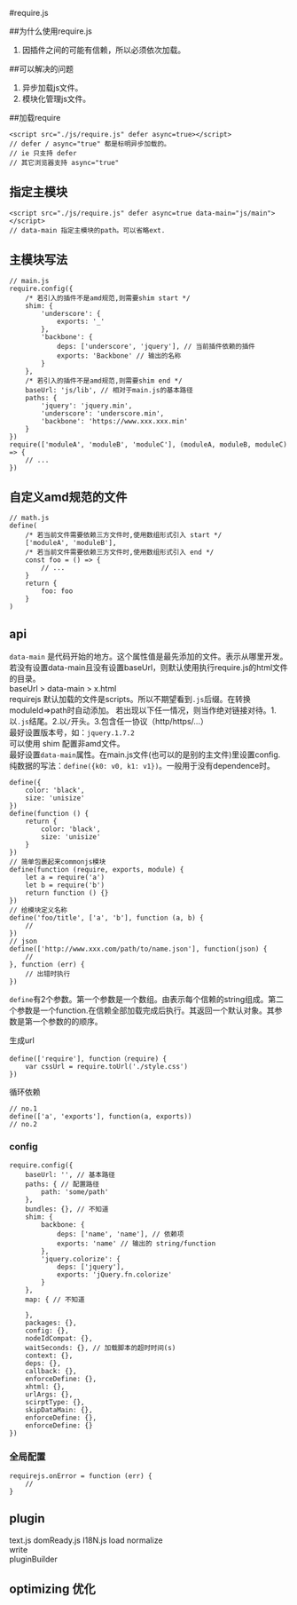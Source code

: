 #require.js

##为什么使用require.js

1. 因插件之间的可能有信赖，所以必须依次加载。  

##可以解决的问题

1. 异步加载js文件。  
2. 模块化管理js文件。  

##加载require

    <script src="./js/require.js" defer async=true></script>
    // defer / async="true" 都是标明异步加载的。
    // ie 只支持 defer
    // 其它浏览器支持 async="true"

## 指定主模块

    <script src="./js/require.js" defer async=true data-main="js/main"></script>
    // data-main 指定主模块的path。可以省略ext.  

## 主模块写法

    // main.js
    require.config({
        /* 若引入的插件不是amd规范,则需要shim start */
        shim: {
            'underscore': {
                exports: '_'
            },
            'backbone': {
                deps: ['underscore', 'jquery'], // 当前插件依赖的插件
                exports: 'Backbone' // 输出的名称
            }
        },
        /* 若引入的插件不是amd规范,则需要shim end */
        baseUrl: 'js/lib', // 相对于main.js的基本路径
        paths: {
            'jquery': 'jquery.min',
            'underscore': 'underscore.min',
            'backbone': 'https://www.xxx.xxx.min'
        }
    })
    require(['moduleA', 'moduleB', 'moduleC'], (moduleA, moduleB, moduleC) => {
        // ...
    })

## 自定义amd规范的文件

    // math.js
    define(
        /* 若当前文件需要依赖三方文件时,使用数组形式引入 start */
        ['moduleA', 'moduleB'],
        /* 若当前文件需要依赖三方文件时,使用数组形式引入 end */
        const foo = () => {
            // ...
        }
        return {
            foo: foo
        }
    )

## api

`data-main` 是代码开始的地方。这个属性值是最先添加的文件。表示从哪里开发。  
若没有设置data-main且没有设置baseUrl，则默认使用执行require.js的html文件的目录。  
baseUrl > data-main > x.html  
requirejs 默认加载的文件是scripts。所以不期望看到`.js`后缀。在转换moduleId=>path时自动添加。
若出现以下任一情况，则当作绝对链接对待。1. 以`.js`结尾。2.以`/`开头。3.包含任一协议（http/https/...）  
最好设置版本号，如：`jquery.1.7.2`  
可以使用 shim 配置非amd文件。  
最好设置`data-main`属性。在main.js文件(也可以的是别的主文件)里设置config.  
纯数据的写法：`define({k0: v0, k1: v1})`。一般用于没有dependence时。  

    define({
        color: 'black',
        size: 'unisize'
    })
    define(function () {
        return {
            color: 'black',
            size: 'unisize'
        }
    })
    // 简单包裹起来commonjs模块
    define(function (require, exports, module) {
        let a = require('a')
        let b = require('b')
        return function () {}
    })
    // 给模块定义名称
    define('foo/title', ['a', 'b'], function (a, b) {
        //
    })
    // json
    define(['http://www.xxx.com/path/to/name.json'], function(json) {
        //
    }, function (err) {
        // 出错时执行
    })

`define`有2个参数。第一个参数是一个数组。由表示每个信赖的string组成。第二个参数是一个function.在信赖全部加载完成后执行。其返回一个默认对象。其参数是第一个参数的的顺序。  

生成url  

    define(['require'], function（require) {
        var cssUrl = require.toUrl('./style.css')
    })

循环依赖  

    // no.1
    define(['a', 'exports'], function(a, exports))
    // no.2

### config

    require.config({
        baseUrl: '', // 基本路径
        paths: { // 配置路径
            path: 'some/path'
        },
        bundles: {}, // 不知道
        shim: {
            backbone: {
                deps: ['name', 'name'], // 依赖项
                exports: 'name' // 输出的 string/function
            },
            'jquery.colorize': {
                deps: ['jquery'],
                exports: 'jQuery.fn.colorize'
            }
        },
        map: { // 不知道
            
        },
        packages: {},
        config: {},
        nodeIdCompat: {},
        waitSeconds: {}, // 加载脚本的超时时间(s)
        context: {},
        deps: {},
        callback: {},
        enforceDefine: {},
        xhtml: {},
        urlArgs: {},
        scirptType: {},
        skipDataMain: {},
        enforceDefine: {},
        enforceDefine: {}
    })

### 全局配置

    requirejs.onError = function (err) {
        // 
    }

## plugin

text.js
domReady.js
I18N.js
load
normalize  
write  
pluginBuilder  

## optimizing 优化

